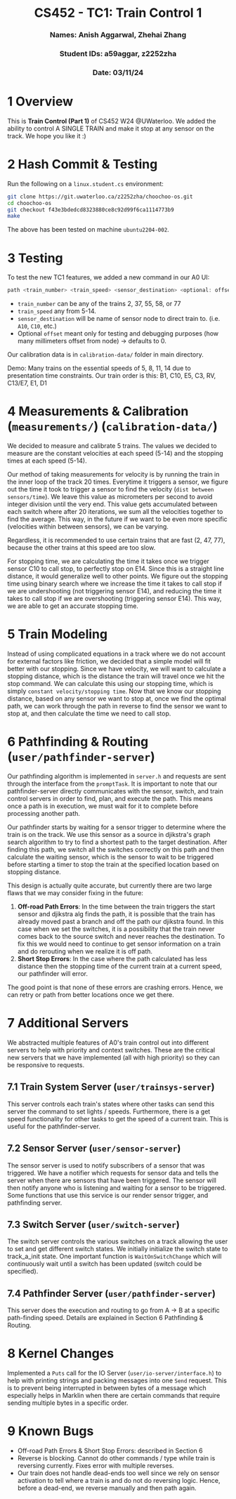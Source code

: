 <div align="center">

# CS452 - TC1: Train Control 1
### Names: Anish Aggarwal, Zhehai Zhang
### Student IDs: a59aggar, z2252zha
### Date: 03/11/24

</div>

# 1 Overview
This is **Train Control (Part 1)** of CS452 W24 @UWaterloo. We added the ability to control A SINGLE TRAIN and make it stop at any sensor on the track. We hope you like it :)

# 2 Hash Commit & Testing
Run the following on a `linux.student.cs` environment:
```bash
git clone https://git.uwaterloo.ca/z2252zha/choochoo-os.git
cd choochoo-os
git checkout f43e3bdedcd8323880ce8c92d99f6ca1114773b9
make
```

The above has been tested on machine `ubuntu2204-002`.

# 3 Testing
To test the new TC1 features, we added a new command in our A0 UI:

```c
path <train_number> <train_speed> <sensor_destination> <optional: offset>
```
- `train_number` can be any of the trains 2, 37, 55, 58, or 77
- `train_speed` any from 5-14.
- `sensor_destination` will be name of sensor node to direct train to. (i.e. `A10`, `C10`, etc.)
- Optional `offset` meant only for testing and debugging purposes (how many millimeters offset from node) -> defaults to 0.

Our calibration data is in `calibration-data/` folder in main directory.

Demo: Many trains on the essential speeds of 5, 8, 11, 14 due to presentation time constraints. Our train order is this:
B1, C10, E5, C3, RV, C13/E7, E1, D1

# 4 Measurements & Calibration (`measurements/`) (`calibration-data/`)
We decided to measure and calibrate 5 trains. The values we decided to measure are the constant velocities at each speed (5-14) and the stopping times at each speed (5-14). 

Our method of taking measurements for velocity is by running the train in the inner loop of the track 20 times. Everytime it triggers a sensor, we figure out the time it took to trigger a sensor to find the velocity (`dist between sensors/time`). We leave this value as micrometers per second to avoid integer division until the very end. This value gets accumulated between each switch where after 20 iterations, we sum all the velocities together to find the average. This way, in the future if we want to be even more specific (velocities within between sensors), we can be varying.


Regardless, it is recommended to use certain trains that are fast (2, 47, 77), because the other trains at this speed are too slow.

For stopping time, we are calculating the time it takes once we trigger sensor C10 to call stop, to perfectly stop on E14. Since this is a straight line distance, it would generalize well to other points. We figure out the stopping time using binary search where we increase the time it takes to call stop if we are undershooting (not triggering sensor E14), and reducing the time it takes to call stop if we are overshooting (triggering sensor E14). This way, we are able to get an accurate stopping time. 

# 5 Train Modeling
Instead of using complicated equations in a track where we do not account for external factors like friction, we decided that a simple model will fit better with our stopping. Since we have velocity, we will want to calculate a stopping distance, which is the distance the train will travel once we hit the stop command. We can calculate this using our stopping time, which is simply `constant velocity/stopping time`. Now that we know our stopping distance, based on any sensor we want to stop at, once we find the optimal path, we can work through the path in reverse to find the sensor we want to stop at, and then calculate the time we need to call stop.

# 6 Pathfinding & Routing (`user/pathfinder-server`)
Our pathfinding algorithm is implemented in `server.h` and requests are sent through the interface from the `promptTask`. It is important to note that our pathfinder-server directly communicates with the sensor, switch, and train control servers in order to find, plan, and execute the path. This means once a path is in execution, we must wait for it to complete before processing another path. 

Our pathfinder starts by waiting for a sensor trigger to determine where the train is on the track. We use this sensor as a source in djikstra's graph search algorithm to try to find a shortest path to the target destination. After finding this path, we switch all the switches correctly on this path and then calculate the waiting sensor, which is the sensor to wait to be triggered before starting a timer to stop the train at the specified location based on stopping distance.

This design is actually quite accurate, but currently there are two large flaws that we may consider fixing in the future:
1. **Off-road Path Errors**: In the time between the train triggers the start sensor and djikstra alg finds the path, it is possible that the train has already moved past a branch and off the path our djikstra found. In this case when we set the switches, it is a possibility that the train never comes back to the source switch and never reaches the destination. To fix this we would need to continue to get sensor information on a train and do rerouting when we realize it is off path.
2. **Short Stop Errors**: In the case where the path calculated has less distance then the stopping time of the current train at a current speed, our pathfinder will error. 

The good point is that none of these errors are crashing errors. Hence, we can retry or path from better locations once we get there.

# 7 Additional Servers
We abstracted multiple features of A0's train control out into different servers to help with priority and context switches. These are the critical new servers that we have implemented (all with high priority) so they can be responsive to requests.

## 7.1 Train System Server (`user/trainsys-server`)
This server controls each train's states where other tasks can send this server the command to set lights / speeds. Furthermore, there is a get speed functionality for other tasks to get the speed of a current train. This is useful for the pathfinder-server.

## 7.2 Sensor Server (`user/sensor-server`)
The sensor server is used to notify subscribers of a sensor that was triggered. We have a notifier which requests for sensor data and tells the server when there are sensors that have been triggered. The sensor will then notify anyone who is listening and waiting for a sensor to be triggered. Some functions that use this service is our render sensor trigger, and pathfinding server.

## 7.3 Switch Server (`user/switch-server`)
The switch server controls the various switches on a track allowing the user to set and get different switch states. We initially initialize the switch state to track_a_init state. One important function is `WaitOnSwitchChange` which will continuously wait until a switch has been updated (switch could be specified).

## 7.4 Pathfinder Server (`user/pathfinder-server`)
This server does the execution and routing to go from A -> B at a specific path-finding speed. Details are explained in Section 6 Pathfinding & Routing.

# 8 Kernel Changes
Implemented a `Puts` call for the IO Server (`user/io-server/interface.h`) to help with printing strings and packing messages into one `Send` request. This is to prevent being interrupted in between bytes of a message which especially helps in Marklin when there are certain commands that require sending multiple bytes in a specific order.

# 9 Known Bugs
- Off-road Path Errors & Short Stop Errors: described in Section 6
- Reverse is blocking. Cannot do other commands / type while train is reversing currently. Fixes error with multiple reverses.
- Our train does not handle dead-ends too well since we rely on sensor activation to tell where a train is and do not do reversing logic. Hence, before a dead-end, we reverse manually and then path again.
